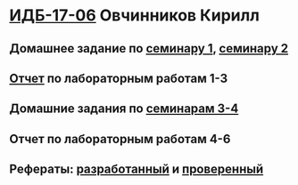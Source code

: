 # [ИДБ-17-06](https://github.com/stankin/design-part-1/wiki/list-idb-17-06) Овчинников Кирилл

## Домашнее задание по [семинару 1](https://github.com/stankin/design-part-1/wiki/sem1#Овчинников-Кирилл), [семинару 2](https://github.com/stankin/design-part-1/wiki/sem2#Овчинников-Кирилл)

## [Отчет](https://github.com/Kiruhas/KirillOvchinnikov.github.io/wiki/%D0%9B%D0%B0%D0%B1%D0%BE%D1%80%D0%B0%D1%82%D0%BE%D1%80%D0%BD%D1%8B%D0%B5-%D1%80%D0%B0%D0%B1%D0%BE%D1%82%D1%8B-1,-2,-3) по лабораторным работам 1-3

## Домашние задания по [семинарам 3-4](https://github.com/Kiruhas/KirillOvchinnikov.github.io/wiki/%D0%94%D0%B5%D0%BB%D0%BE%D0%B2%D0%B0%D1%8F-%D0%B8%D0%B3%D1%80%D0%B0)

## Отчет по лабораторным работам 4-6

## Рефераты: [разработанный](https://github.com/stankin/design-part-1/wiki/exam05-4) и [проверенный](https://github.com/stankin/design-part-1/wiki/exam01-2)
